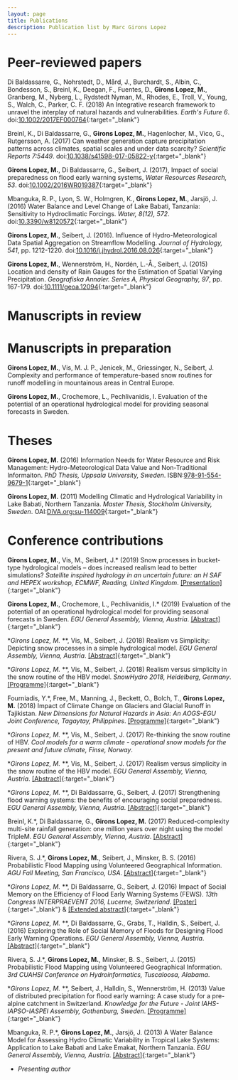 ```yaml
---
layout: page
title: Publications
description: Publication list by Marc Girons Lopez
---
```


# Peer-reviewed papers

Di Baldassarre, G., Nohrstedt, D., Mård, J., Burchardt, S., Albin, C., Bondesson, S., Breinl, K., Deegan, F., Fuentes, D., **Girons Lopez, M.**, Granberg, M., Nyberg, L., Rydstedt Nyman, M., Rhodes, E., Troll, V., Young, S., Walch, C., Parker, C. F. (2018) An Integrative research framework to unravel the interplay of natural hazards and vulnerabilities. *Earth's Future 6*. doi:[10.1002/2017EF000764](http://onlinelibrary.wiley.com/doi/10.1002/2017EF000764/full){:target="_blank"}

Breinl, K., Di Baldassarre, G., **Girons Lopez, M.**, Hagenlocher, M., Vico, G., Rutgersson, A. (2017) Can weather generation capture precipitation patterns across climates, spatial scales and under data scarcity? *Scientific Reports 7:5449*. doi:[10.1038/s41598-017-05822-y](https://www.nature.com/articles/s41598-017-05822-y){:target="_blank"}

**Girons Lopez, M.**, Di Baldassarre, G., Seibert, J. (2017), Impact of social preparedness on flood early warning systems, *Water Resources Research, 53*. doi:[10.1002/2016WR019387](http://onlinelibrary.wiley.com/doi/10.1002/2016WR019387/full){:target="_blank"}

Mbanguka, R. P., Lyon, S. W., Holmgren, K., **Girons Lopez, M.**, Jarsjö, J. (2016) Water Balance and Level Change of Lake Babati, Tanzania: Sensitivity to Hydroclimatic Forcings. *Water, 8(12), 572*. doi:[10.3390/w8120572](http://www.mdpi.com/2073-4441/8/12/572/html){:target="_blank"}

**Girons Lopez, M.**, Seibert, J. (2016). Influence of Hydro-Meteorological Data Spatial Aggregation on Streamflow Modelling. *Journal of Hydrology, 541*, pp. 1212-1220. doi:[10.1016/j.jhydrol.2016.08.026](http://www.sciencedirect.com/science/article/pii/S0022169416305170){:target="_blank"}

**Girons Lopez, M.**, Wennerström, H., Nordén, L.-Å., Seibert, J. (2015) Location and density of Rain Gauges for the Estimation of Spatial Varying Precipitation. *Geografiska Annaler. Series A, Physical Geography, 97*, pp. 167-179. doi:[10.1111/geoa.12094](http://onlinelibrary.wiley.com/doi/10.1111/geoa.12094/abstract){:target="_blank"}

<div class="line-separator"></div>

# Manuscripts in review



<div class="line-separator"></div>

# Manuscripts in preparation

**Girons Lopez, M.**, Vis, M. J. P., Jenicek, M., Griessinger, N., Seibert, J. Complexity and performance of temperature-based snow routines for runoff modelling in mountainous areas  in Central Europe.

**Girons Lopez, M.**, Crochemore, L., Pechlivanidis, I. Evaluation of the potential of an operational hydrological model for providing seasonal forecasts in Sweden.

<div class="line-separator"></div>

# Theses

**Girons Lopez, M.** (2016) Information Needs for Water Resource and Risk Management: Hydro-Meteorological Data Value and Non-Traditional Informaiton. *PhD Thesis, Uppsala University, Sweden*. ISBN:[978-91-554-9679-1](http://www.diva-portal.org/smash/record.jsf?pid=diva2%3A957429&dswid=-2459){:target="_blank"}

**Girons Lopez, M.** (2011) Modelling Climatic and Hydrological Variability in Lake Babati, Northern Tanzania. *Master Thesis, Stockholm University, Sweden*. OAI:[DiVA.org:su-114009](http://su.diva-portal.org/smash/record.jsf?pid=diva2%3A788849&dswid=-1385){:target="_blank"}

<div class="line-separator"></div>

# Conference contributions

**Girons Lopez, M.**, Vis, M., Seibert, J.* (2019) Snow processes in bucket-type hydrological models – does increased realism lead to better simulations? *Satellite inspired hydrology in an uncertain future: an H SAF and HEPEX workshop, ECMWF, Reading, United Kingdom*. [[Presentation]](https://events.ecmwf.int/event/130/contributions/838/attachments/360/648/HSAF-HEPEX-WS-Seibert.pdf){:target="_blank"}

**Girons Lopez, M.**, Crochemore, L., Pechlivanidis, I.* (2019) Evaluation of the potential of an operational hydrological model for providing seasonal forecasts in Sweden. *EGU General Assembly, Vienna, Austria*. [[Abstract]](https://meetingorganizer.copernicus.org/EGU2019/EGU2019-13052.pdf){:target="_blank"}

**Girons Lopez, M.* **, Vis, M., Seibert, J. (2018) Realism vs Simplicity: Depicting snow processes in a simple hydrological model. *EGU General Assembly, Vienna, Austria*. [[Abstract]](https://meetingorganizer.copernicus.org/EGU2018/EGU2018-1266.pdf){:target="_blank"}

**Girons Lopez, M.* **, Vis, M., Seibert, J. (2018) Realism versus simplicity in the snow routine of the HBV model. *SnowHydro 2018, Heidelberg, Germany*. [[Programme]](http://www.geog.uni-heidelberg.de/md/chemgeo/geog/hydro/snowhydro_final-program.pdf){:target="_blank"}

Fourniadis, Y.*, Free, M., Manning, J., Beckett, O., Bolch, T., **Girons Lopez, M.** (2018) Impact of Climate Change on Glaciers and Glacial Runoff in Tajikistan. *New Dimensions for Natural Hazards in Asia: An AOGS-EGU Joint Conference, Tagaytay, Philippines*. [[Programme]](http://nathazards.org/doc/Presentation_Schedule.pdf){:target="_blank"}

**Girons Lopez, M.* **, Vis, M., Seibert, J. (2017) Re-thinking the snow routine of HBV. *Cool models for a warm climate - operational snow models for the present and future climate, Finse, Norway*.

**Girons Lopez, M.* **, Vis, M., Seibert, J. (2017) Realism versus simplicity in the snow routine of the HBV model. *EGU General Assembly, Vienna, Austria*. [[Abstract]](http://meetingorganizer.copernicus.org/EGU2017/EGU2017-13395.pdf){:target="_blank"}

**Girons Lopez, M.* **, Di Baldassarre, G., Seibert, J. (2017) Strengthening flood warning systems: the benefits of encouraging social preparedness. *EGU General Assembly, Vienna, Austria*. [[Abstract]](http://meetingorganizer.copernicus.org/EGU2017/EGU2017-14212-1.pdf){:target="_blank"}

Breinl, K.*, Di Baldassarre, G., **Girons Lopez, M.** (2017) Reduced-complexity multi-site rainfall generation: one million years over night using the model TripleM. *EGU General Assembly, Vienna, Austria*. [[Abstract]](http://meetingorganizer.copernicus.org/EGU2017/EGU2017-3065-1.pdf){:target="_blank"}

Rivera, S. J.*, **Girons Lopez, M.**, Seibert, J., Minsker, B. S. (2016) Probabilistic Flood Mapping using Volunteered Geographical Information. *AGU Fall Meeting, San Francisco, USA*. [[Abstract]](https://agu.confex.com/agu/fm16/meetingapp.cgi/Paper/134525){:target="_blank"}

**Girons Lopez, M.* **, Di Baldassarre, G., Seibert, J. (2016) Impact of Social Memory on the Efficiency of Flood Early Warning Systems (FEWS). *13th Congress INTERPRAEVENT 2016, Lucerne, Switzerland*. [[Poster]](http://interpraevent2016.ch/assets/editor/files/2016_05_30_18_31_16IP_2016_POSTER108.pdf){:target="_blank"} & [[Extended abstract]](http://www.interpraevent.at/palm-cms/upload_files/Publikationen/Tagungsbeitraege/2016_EA_220.pdf){:target="_blank"}

**Girons Lopez, M.* **, Di Baldassarre, G., Grabs, T., Halldin, S., Seibert, J. (2016) Exploring the Role of Social Memory of Floods for Designing Flood Early Warning Operations. *EGU General Assembly, Vienna, Austria*. [[Abstract]](http://meetingorganizer.copernicus.org/EGU2016/EGU2016-15179.pdf){:target="_blank"}

Rivera, S. J.*, **Girons Lopez, M.**, Minsker, B. S., Seibert, J. (2015) Probabilistic Flood Mapping using Volunteered Geographical Information. *3rd CUAHSI Conference on Hydroinformatics, Tuscaloosa, Alabama*.

**Girons Lopez, M.* **, Seibert, J., Halldin, S., Wennerström, H. (2013) Value of distributed precipitation for flood early warning: A case study for a pre-alpine catchment in Switzerland. *Knowledge for the Future - Joint IAHS-IAPSO-IASPEI Assembly, Gothenburg, Sweden*. [[Programme]](http://cx.devinform.se/congrex_80/IAHS-IAPSO-IASPEI-Joint-assembly-2013-FINAL_PROGRAMME.pdf){:target="_blank"}

Mbanguka, R. P.*, **Girons Lopez, M.**, Jarsjö, J. (2013) A Water Balance Model for Assessing Hydro Climatic Variability in Tropical Lake Systems: Application to Lake Babati and Lake Emakat, Northern Tanzania. *EGU General Assembly, Vienna, Austria*. [[Abstract]](http://meetingorganizer.copernicus.org/EGU2013/EGU2013-3154.pdf){:target="_blank"}

* *Presenting author*
